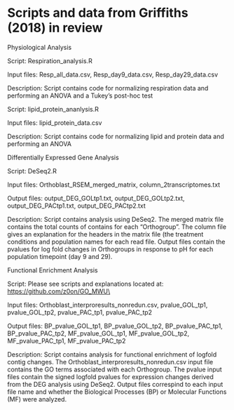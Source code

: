 # Scripts and data from Griffiths (2018) in review

Physiological Analysis

Script: Respiration_analysis.R

Input files: Resp_all_data.csv, Resp_day9_data.csv, Resp_day29_data.csv

Description: Script contains code for normalizing respiration data and performing an ANOVA and a Tukey’s post-hoc test


Script: lipid_protein_ananlysis.R

Input files: lipid_protein_data.csv

Description: Script contains code for normalizing lipid and protein data and performing an ANOVA



Differentially Expressed Gene Analysis

Script: DeSeq2.R

Input files: Orthoblast_RSEM_merged_matrix, column_2transcriptomes.txt

Output files: output_DEG_GOLtp1.txt, output_DEG_GOLtp2.txt, output_DEG_PACtp1.txt, output_DEG_PACtp2.txt

Description: Script contains analysis using DeSeq2. The merged matrix file contains the total counts of contains for each “Orthogroup”. The column file gives an explanation for the headers in the matrix file (the treatment conditions and population names for each read file. Output files contain the pvalues for log fold changes in Orthogroups in response to pH for each population timepoint (day 9 and 29).



Functional Enrichment Analysis

Script: Please see scripts and explanations located at: https://github.com/z0on/GO_MWU\

Input files: Orthoblast_interproresults_nonredun.csv, pvalue_GOL_tp1, pvalue_GOL_tp2, pvalue_PAC_tp1, pvalue_PAC_tp2

Output files: BP_pvalue_GOL_tp1, BP_pvalue_GOL_tp2, BP_pvalue_PAC_tp1, BP_pvalue_PAC_tp2, MF_pvalue_GOL_tp1, MF_pvalue_GOL_tp2, MF_pvalue_PAC_tp1, MF_pvalue_PAC_tp2

Description: Script contains analysis for functional enrichment of logfold contig changes. The Orthoblast_interproresults_nonredun.csv input file contains the GO terms associated with each Orthogroup. The pvalue input files contain the signed logfold pvalues for expression changes derived from the DEG analysis using DeSeq2. Output files correspind to each input file name and whether the Biological Processes (BP) or Molecular Functions (MF) were analyzed.

